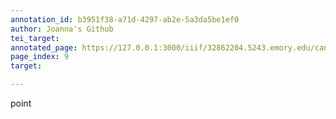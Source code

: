 ```yaml
---
annotation_id: b3951f38-a71d-4297-ab2e-5a3da5be1ef0
author: Joanna's Github
tei_target: 
annotated_page: https://127.0.0.1:3000/iiif/32862204.5243.emory.edu/canvas/32862204.5243.emory.edu$9
page_index: 9
target: 

---
```

<p>point</p>